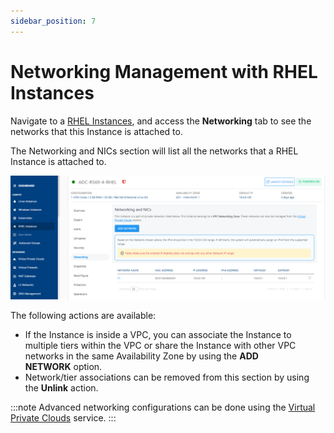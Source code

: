 ```yaml
---
sidebar_position: 7
---
```

# Networking Management with RHEL Instances

Navigate to a [RHEL Instances](AboutRHELInstances.md), and access the **Networking** tab to see the networks that this Instance is attached to.

The Networking and NICs section will list all the networks that a RHEL Instance is attached to.

![Networking Management](img/NetworkingManagement.png)

The following actions are available:

- If the Instance is inside a VPC, you can associate the Instance to multiple tiers within the VPC or share the Instance with other VPC networks in the same Availability Zone by using the **ADD NETWORK** option.
- Network/tier associations can be removed from this section by using the **Unlink** action.

:::note
Advanced networking configurations can be done using the [Virtual Private Clouds](/docs/Subscribers/Networking/VirtualPrivateClouds/AboutVirtualPrivateClouds) service.
:::
